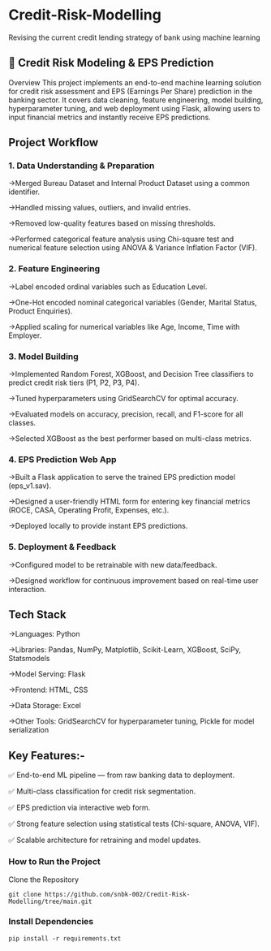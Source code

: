 # Credit-Risk-Modelling
Revising the current credit lending strategy of bank using machine learning


## 📌 Credit Risk Modeling & EPS Prediction
Overview
This project implements an end-to-end machine learning solution for credit risk assessment and EPS (Earnings Per Share) prediction in the banking sector.
It covers data cleaning, feature engineering, model building, hyperparameter tuning, and web deployment using Flask, allowing users to input financial metrics and instantly receive EPS predictions.



## Project Workflow

### 1. Data Understanding & Preparation

  ->Merged Bureau Dataset and Internal Product Dataset using a common identifier.

  ->Handled missing values, outliers, and invalid entries.

  ->Removed low-quality features based on missing thresholds.

  ->Performed categorical feature analysis using Chi-square test and numerical feature selection using ANOVA & Variance Inflation Factor (VIF).

### 2. Feature Engineering

  ->Label encoded ordinal variables such as Education Level.

  ->One-Hot encoded nominal categorical variables (Gender, Marital Status, Product Enquiries).

  ->Applied scaling for numerical variables like Age, Income, Time with Employer.

### 3. Model Building

  ->Implemented Random Forest, XGBoost, and Decision Tree classifiers to predict credit risk tiers (P1, P2, P3, P4).

  ->Tuned hyperparameters using GridSearchCV for optimal accuracy.

  ->Evaluated models on accuracy, precision, recall, and F1-score for all classes.

  ->Selected XGBoost as the best performer based on multi-class metrics.

### 4. EPS Prediction Web App

  ->Built a Flask application to serve the trained EPS prediction model (eps_v1.sav).

  ->Designed a user-friendly HTML form for entering key financial metrics (ROCE, CASA, Operating Profit, Expenses, etc.).

  ->Deployed locally to provide instant EPS predictions.

### 5. Deployment & Feedback

  ->Configured model to be retrainable with new data/feedback.

  ->Designed workflow for continuous improvement based on real-time user interaction.
  

## Tech Stack

  ->Languages: Python

  ->Libraries: Pandas, NumPy, Matplotlib, Scikit-Learn, XGBoost, SciPy, Statsmodels

  ->Model Serving: Flask

  ->Frontend: HTML, CSS

  ->Data Storage: Excel

  ->Other Tools: GridSearchCV for hyperparameter tuning, Pickle for model serialization


## Key Features:-

✅ End-to-end ML pipeline — from raw banking data to deployment.

✅ Multi-class classification for credit risk segmentation.

✅ EPS prediction via interactive web form.

✅ Strong feature selection using statistical tests (Chi-square, ANOVA, VIF).

✅ Scalable architecture for retraining and model updates.


### How to Run the Project
  Clone the Repository

    git clone https://github.com/snbk-002/Credit-Risk-Modelling/tree/main.git

### Install Dependencies

    pip install -r requirements.txt



